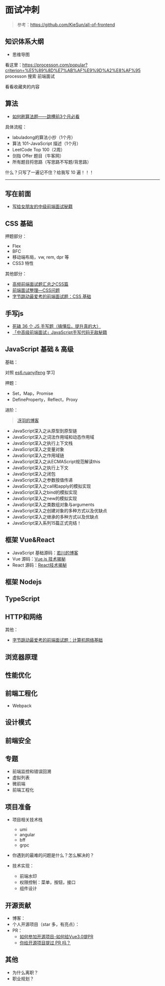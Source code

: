 # 面试冲刺

> 参考：https://github.com/KieSun/all-of-frontend
## 知识体系大纲

- 思维导图

看这里：https://processon.com/popular?criterion=%E5%89%8D%E7%AB%AF%E9%9D%A2%E8%AF%95 processon 搜索 前端面试

看看收藏夹的内容

## 算法

- [如何刷算法题——跳槽前3个月必看](https://zhuanlan.zhihu.com/p/393018866)

具体流程：

- labuladong的算法小抄（1个月）
- 算法 101-JavaScript 描述（1个月）
- LeetCode Top 100（2周）
- 剑指 Offer 题目（牛客网）
- 所有题目捋思路（写思路不写题/背思路）

什么？只写了一遍记不住？给我写 10 遍！！！

-----

## 写在前面

- [写给女朋友的中级前端面试秘籍](https://juejin.cn/post/6844904115428917255)

## CSS 基础

押题部分：

- Flex
- BFC
- 移动端布局，vw, rem, dpr 等
- CSS3 特性

其他部分：

- [高频前端面试题汇总之CSS篇](https://juejin.cn/post/6905539198107942919)
- [前端面试整理—CSS问题](https://zhuanlan.zhihu.com/p/75937487)
- [字节跳动最爱考的前端面试题：CSS 基础](https://juejin.cn/post/6936913689115099143)

## 手写js

- [死磕 36 个 JS 手写题（搞懂后，提升真的大）](https://juejin.cn/post/6946022649768181774)
- [「中高级前端面试」JavaScript手写代码无敌秘籍](https://juejin.cn/post/6844903809206976520#heading-16)

## JavaScript 基础 & 高级

基础：

对照 [es6.ruanyifeng](https://es6.ruanyifeng.com/) 学习

押题：

- Set，Map，Promise
- DefineProperty，Reflect，Proxy

进阶：

> [冴羽的博客](https://github.com/mqyqingfeng/Blog)

- JavaScript深入之从原型到原型链
- JavaScript深入之词法作用域和动态作用域
- JavaScript深入之执行上下文栈
- JavaScript深入之变量对象
- JavaScript深入之作用域链
- JavaScript深入之从ECMAScript规范解读this
- JavaScript深入之执行上下文
- JavaScript深入之闭包
- JavaScript深入之参数按值传递
- JavaScript深入之call和apply的模拟实现
- JavaScript深入之bind的模拟实现
- JavaScript深入之new的模拟实现
- JavaScript深入之类数组对象与arguments
- JavaScript深入之创建对象的多种方式以及优缺点
- JavaScript深入之继承的多种方式以及优缺点
- JavaScript深入系列15篇正式完结！




## 框架 Vue&React

- JavaScript 基础源码：[若川的博客](https://lxchuan12.gitee.io/)
- Vue 源码：[Vue.js 技术揭秘](https://ustbhuangyi.github.io/vue-analysis/)
- React 源码：[React技术揭秘](https://react.iamkasong.com)

## 框架 Nodejs

## TypeScript
## HTTP和网络


其他：

- [字节跳动最爱考的前端面试题：计算机网络基础](https://juejin.cn/post/6939691851746279437)

## 浏览器原理
## 性能优化
## 前端工程化

- Webpack


## 设计模式
## 前端安全


## 专题

- 前端监控和错误回溯
- 虚拟列表
- 微前端
- 前端工程化
## 项目准备

- 项目相关技术栈
  - umi
  - angular
  - bff
  - grpc

- 你遇到的最难的问题是什么？怎么解决的？
- 技术实现：
  - 前端水印
  - 权限控制：菜单，按钮，接口
  - 组件设计



## 开源贡献

- 博客：
- 个人开源项目（star 多，有亮点）：
- PR：
  - [如何参加开源项目-如何给Vue3.0提PR](https://juejin.cn/post/6844904191744278542#heading-2)
  - [你给开源项目提过 PR 吗？](https://juejin.cn/post/6992740541939056677)

## 其他

- 为什么离职？
- 职业规划？

